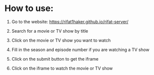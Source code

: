 # How to use:

1. Go to the website: https://rifat1haker.github.io/rifat-server/

2. Search for a movie or TV show by title

3. Click on the movie or TV show you want to watch

4. Fill in the season and episode number if you are watching a TV show

5. Click on the submit button to get the iframe

6. Click on the iframe to watch the movie or TV show
